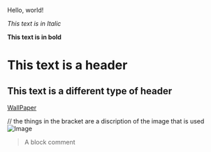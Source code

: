 Hello, world!

*This text is in Italic*

**This text is in bold**

# This text is a header

## This text is a different type of header

[WallPaper](https://www.google.com/url?sa=i&url=https%3A%2F%2Fwww.idownloadblog.com%2F2018%2F08%2F31%2Fdownload-iphone-xs-marketing-wallpaper%2F&psig=AOvVaw3u3XK6j5G7OSylbNEKtDhA&ust=1642181795097000&source=images&cd=vfe&ved=0CAsQjRxqFwoTCIiI-Yair_UCFQAAAAAdAAAAABAD)


// the things in the bracket are a discription of the image that is used
![Image](https://png.pngtree.com/png-clipart/20190614/original/pngtree-link-glyph-black-icon-png-image_3755335.jpg)


> A block comment

